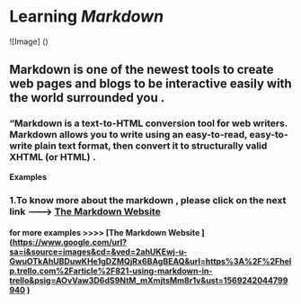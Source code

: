 # Learning *Markdown*

![Image] ()
## Markdown is one of the newest tools to create web pages and blogs to be interactive easily with the world surrounded you . 

### “Markdown is a text-to-HTML conversion tool for web writers. Markdown allows you to write using an easy-to-read, easy-to-write plain text format, then convert it to structurally valid XHTML (or HTML) .


**Examples**
### 1.To know more about the markdown , please click on the next link ---> [The Markdown Website ](https://www.markdownguide.org/) 

#### for more examples >>>> [The Markdown Website ] (https://www.google.com/url?sa=i&source=images&cd=&ved=2ahUKEwj-u-GwuOTkAhUBDuwKHe1gDZMQjRx6BAgBEAQ&url=https%3A%2F%2Fhelp.trello.com%2Farticle%2F821-using-markdown-in-trello&psig=AOvVaw3D6dS9NtM_mXmjtsMm8r1v&ust=1569242044799940 ) 



